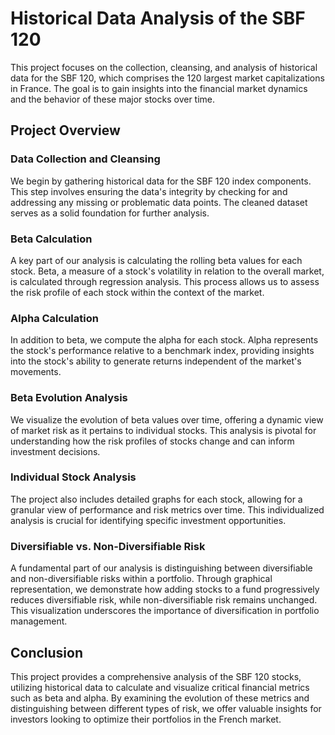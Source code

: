 # Historical Data Analysis of the SBF 120
This project focuses on the collection, cleansing, and analysis of historical data for the SBF 120, which comprises the 120 largest market capitalizations in France. The goal is to gain insights into the financial market dynamics and the behavior of these major stocks over time.

## Project Overview
### Data Collection and Cleansing
We begin by gathering historical data for the SBF 120 index components. This step involves ensuring the data's integrity by checking for and addressing any missing or problematic data points. The cleaned dataset serves as a solid foundation for further analysis.

### Beta Calculation
A key part of our analysis is calculating the rolling beta values for each stock. Beta, a measure of a stock's volatility in relation to the overall market, is calculated through regression analysis. This process allows us to assess the risk profile of each stock within the context of the market.

### Alpha Calculation
In addition to beta, we compute the alpha for each stock. Alpha represents the stock's performance relative to a benchmark index, providing insights into the stock's ability to generate returns independent of the market's movements.

### Beta Evolution Analysis
We visualize the evolution of beta values over time, offering a dynamic view of market risk as it pertains to individual stocks. This analysis is pivotal for understanding how the risk profiles of stocks change and can inform investment decisions.

### Individual Stock Analysis
The project also includes detailed graphs for each stock, allowing for a granular view of performance and risk metrics over time. This individualized analysis is crucial for identifying specific investment opportunities.

### Diversifiable vs. Non-Diversifiable Risk
A fundamental part of our analysis is distinguishing between diversifiable and non-diversifiable risks within a portfolio. Through graphical representation, we demonstrate how adding stocks to a fund progressively reduces diversifiable risk, while non-diversifiable risk remains unchanged. This visualization underscores the importance of diversification in portfolio management.

## Conclusion
This project provides a comprehensive analysis of the SBF 120 stocks, utilizing historical data to calculate and visualize critical financial metrics such as beta and alpha. By examining the evolution of these metrics and distinguishing between different types of risk, we offer valuable insights for investors looking to optimize their portfolios in the French market.
